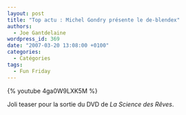 ```yaml
---
layout: post
title: "Top actu : Michel Gondry présente le de-blendex"
authors:
  - Joe Gantdelaine
wordpress_id: 369
date: "2007-03-20 13:08:00 +0100"
categories:
  - Catégories
tags:
  - Fun Friday
---
```


{% youtube 4ga0W9LXK5M %}

Joli teaser pour la sortie du DVD de _La Science des Rêves_.

